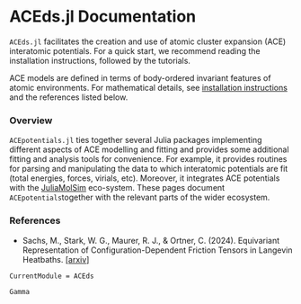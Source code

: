 # ACEds.jl Documentation

`ACEds.jl` facilitates the creation and use of atomic cluster expansion (ACE) interatomic potentials. For a quick start, we recommend reading the installation instructions, followed by the tutorials. 

ACE models are defined in terms of body-ordered invariant features of atomic environments. For mathematical details, see [installation instructions](installation.md) and the references listed below.


### Overview 

`ACEpotentials.jl` ties together several Julia packages implementing different aspects of ACE modelling and fitting and provides some additional fitting and analysis tools for convenience. For example, it provides routines for parsing and manipulating the data to which interatomic potentials are fit (total energies, forces, virials, etc). Moreover, it integrates ACE potentials with the [JuliaMolSim](https://github.com/JuliaMolSim) eco-system. These pages document `ACEpotentials`together with the relevant parts of the wider ecosystem.

### References

* Sachs, M., Stark, W. G., Maurer, R. J., & Ortner, C. (2024). Equivariant Representation of Configuration-Dependent Friction Tensors in Langevin Heatbaths. 
[[arxiv]](https://doi.org/10.48550/arXiv.2407.13935)


```@meta
CurrentModule = ACEds
```

```@docs
Gamma
```

